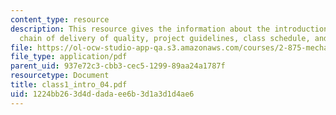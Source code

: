 ```yaml
---
content_type: resource
description: This resource gives the information about the introduction to assemblies,
  chain of delivery of quality, project guidelines, class schedule, and make-buy complexity.
file: https://ol-ocw-studio-app-qa.s3.amazonaws.com/courses/2-875-mechanical-assembly-and-its-role-in-product-development-fall-2004/1224bb263d4ddadaee6b3d1a3d1d4ae6_class1_intro_04.pdf
file_type: application/pdf
parent_uid: 937e72c3-cbb3-cec5-1299-89aa24a1787f
resourcetype: Document
title: class1_intro_04.pdf
uid: 1224bb26-3d4d-dada-ee6b-3d1a3d1d4ae6
---
```

